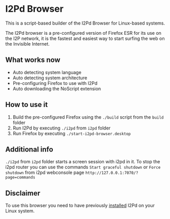 I2Pd Browser
=====
This is a script-based builder of the I2Pd Browser for Linux-based systems.

The I2Pd browser is a pre-configured version of Firefox ESR for its use on the I2P network, it is the fastest and easiest way to start surfing the web on the Invisible Internet.

What works now
-----
* Auto detecting system language
* Auto detecting system architecture
* Pre-configuring Firefox to use with I2Pd
* Auto downloading the NoScript extension

How to use it
-----
1. Build the pre-configured Firefox using the `./build` script from the `build` folder
2. Run I2Pd by executing `./i2pd` from `i2pd` folder
3. Run Firefox by executing `./start-i2pd-browser.desktop`

Additional info
-----
`./i2pd` from `i2pd` folder starts a screen session with i2pd in it.
To stop the i2pd router you can use the commands `Start graceful shutdown` or `Force shutdown`
from i2pd webconsole page `http://127.0.0.1:7070/?page=commands`

Disclaimer
-----
To use this browser you need to have previously [installed](https://i2pd.readthedocs.io/en/latest/user-guide/install/#linux) I2Pd on your Linux system.
